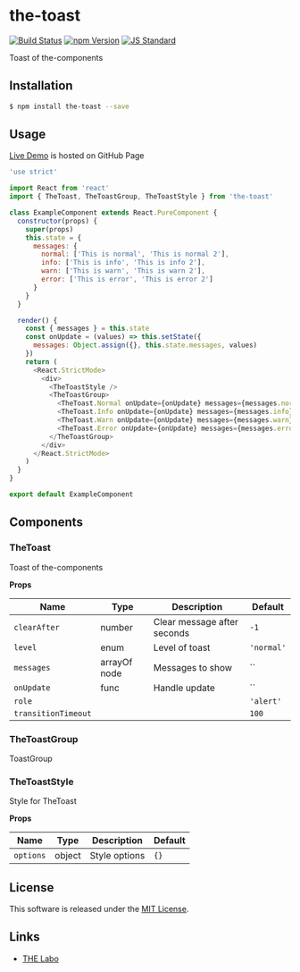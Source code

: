 the-toast
==========

<!---
This file is generated by the-tmpl. Do not update manually.
--->

<!-- Badge Start -->
<a name="badges"></a>

[![Build Status][bd_travis_shield_url]][bd_travis_url]
[![npm Version][bd_npm_shield_url]][bd_npm_url]
[![JS Standard][bd_standard_shield_url]][bd_standard_url]

[bd_repo_url]: https://github.com/the-labo/the-toast
[bd_travis_url]: http://travis-ci.org/the-labo/the-toast
[bd_travis_shield_url]: http://img.shields.io/travis/the-labo/the-toast.svg?style=flat
[bd_travis_com_url]: http://travis-ci.com/the-labo/the-toast
[bd_travis_com_shield_url]: https://api.travis-ci.com/the-labo/the-toast.svg?token=
[bd_license_url]: https://github.com/the-labo/the-toast/blob/master/LICENSE
[bd_npm_url]: http://www.npmjs.org/package/the-toast
[bd_npm_shield_url]: http://img.shields.io/npm/v/the-toast.svg?style=flat
[bd_standard_url]: http://standardjs.com/
[bd_standard_shield_url]: https://img.shields.io/badge/code%20style-standard-brightgreen.svg

<!-- Badge End -->


<!-- Description Start -->
<a name="description"></a>

Toast of the-components

<!-- Description End -->


<!-- Overview Start -->
<a name="overview"></a>



<!-- Overview End -->


<!-- Sections Start -->
<a name="sections"></a>

<!-- Section from "doc/guides/01.Installation.md.hbs" Start -->

<a name="section-doc-guides-01-installation-md"></a>

Installation
-----

```bash
$ npm install the-toast --save
```


<!-- Section from "doc/guides/01.Installation.md.hbs" End -->

<!-- Section from "doc/guides/02.Usage.md.hbs" Start -->

<a name="section-doc-guides-02-usage-md"></a>

Usage
---------

[Live Demo](https://the-labo.github.io/the-toast/doc/demo/index.html#/) is hosted on GitHub Page

```javascript
'use strict'

import React from 'react'
import { TheToast, TheToastGroup, TheToastStyle } from 'the-toast'

class ExampleComponent extends React.PureComponent {
  constructor(props) {
    super(props)
    this.state = {
      messages: {
        normal: ['This is normal', 'This is normal 2'],
        info: ['This is info', 'This is info 2'],
        warn: ['This is warn', 'This is warn 2'],
        error: ['This is error', 'This is error 2']
      }
    }
  }

  render() {
    const { messages } = this.state
    const onUpdate = (values) => this.setState({
      messages: Object.assign({}, this.state.messages, values)
    })
    return (
      <React.StrictMode>
        <div>
          <TheToastStyle />
          <TheToastGroup>
            <TheToast.Normal onUpdate={onUpdate} messages={messages.normal} />
            <TheToast.Info onUpdate={onUpdate} messages={messages.info} clearAfter={1200} />
            <TheToast.Warn onUpdate={onUpdate} messages={messages.warn} />
            <TheToast.Error onUpdate={onUpdate} messages={messages.error} />
          </TheToastGroup>
        </div>
      </React.StrictMode>
    )
  }
}

export default ExampleComponent

```


<!-- Section from "doc/guides/02.Usage.md.hbs" End -->

<!-- Section from "doc/guides/03.Components.md.hbs" Start -->

<a name="section-doc-guides-03-components-md"></a>

Components
-----------

### TheToast

Toast of the-components

**Props**

| Name | Type | Description | Default |
| --- | --- | ---- | ---- |
| `clearAfter` | number  | Clear message after seconds | `-1` |
| `level` | enum  | Level of toast | `'normal'` |
| `messages` | arrayOf node | Messages to show | `` |
| `onUpdate` | func  | Handle update | `` |
| `role` |   |  | `'alert'` |
| `transitionTimeout` |   |  | `100` |

### TheToastGroup

ToastGroup


### TheToastStyle

Style for TheToast

**Props**

| Name | Type | Description | Default |
| --- | --- | ---- | ---- |
| `options` | object  | Style options | `{}` |



<!-- Section from "doc/guides/03.Components.md.hbs" End -->


<!-- Sections Start -->


<!-- LICENSE Start -->
<a name="license"></a>

License
-------
This software is released under the [MIT License](https://github.com/the-labo/the-toast/blob/master/LICENSE).

<!-- LICENSE End -->


<!-- Links Start -->
<a name="links"></a>

Links
------

+ [THE Labo][t_h_e_labo_url]

[t_h_e_labo_url]: https://github.com/the-labo

<!-- Links End -->
